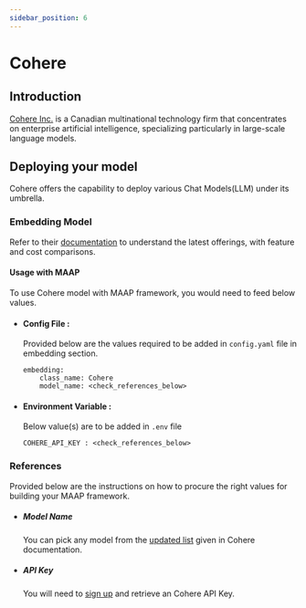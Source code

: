 ```yaml
---
sidebar_position: 6
---
```


# Cohere


## Introduction

[Cohere Inc.](https://cohere.com/) is a Canadian multinational technology firm that concentrates on enterprise artificial intelligence, specializing particularly in large-scale language models.

## Deploying your model
Cohere offers the capability to deploy various Chat Models(LLM) under its umbrella. 

### Embedding Model 

Refer to their [documentation](https://docs.anthropic.com/en/docs/about-claude/models) to understand the latest offerings, with feature and cost comparisons.

#### Usage with MAAP
To use Cohere model with MAAP framework, you would need to feed below values.

- #### Config File :
  Provided below are the values required to be added in `config.yaml` file in embedding section.
  ```
  embedding:
      class_name: Cohere
      model_name: <check_references_below>
  ```

- #### Environment Variable :
  Below value(s) are to be added in `.env` file

  ```
  COHERE_API_KEY : <check_references_below>
  ```

### References

Provided below are the instructions on how to procure the right values for building your MAAP framework.

- ##### Model Name
  You can pick any model from the [updated list](https://docs.cohere.com/docs/cohere-embed#english-models) given in Cohere documentation.

- ##### API Key 

  You will need to [sign up](https://dashboard.cohere.com/api-keys) and retrieve an Cohere API Key.
